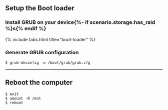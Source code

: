 ## Setup the Boot loader

### Install GRUB on your device{%- if scenario.storage.has_raid %}s{% endif %}

{% include tabs.html title="boot-loader" %}

### Generate GRUB configuration

```
$ grub-mkconfig -o /boot/grub/grub.cfg
```

---

## Reboot the computer

```
$ exit
$ umount -R /mnt
$ reboot
```
